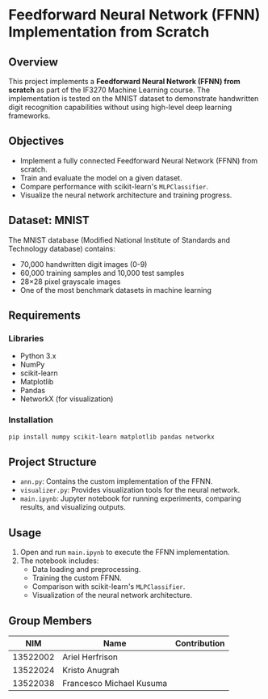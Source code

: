 # Feedforward Neural Network (FFNN) Implementation from Scratch

## Overview
This project implements a **Feedforward Neural Network (FFNN) from scratch** as part of the IF3270 Machine Learning course. The implementation is tested on the MNIST dataset to demonstrate handwritten digit recognition capabilities without using high-level deep learning frameworks.

## Objectives
- Implement a fully connected Feedforward Neural Network (FFNN) from scratch.
- Train and evaluate the model on a given dataset.
- Compare performance with scikit-learn's `MLPClassifier`.
- Visualize the neural network architecture and training progress.

## Dataset: MNIST
The MNIST database (Modified National Institute of Standards and Technology database) contains:
- 70,000 handwritten digit images (0-9)
- 60,000 training samples and 10,000 test samples
- 28×28 pixel grayscale images
- One of the most benchmark datasets in machine learning

## Requirements
### Libraries
- Python 3.x
- NumPy
- scikit-learn
- Matplotlib
- Pandas
- NetworkX (for visualization)

### Installation
```bash
pip install numpy scikit-learn matplotlib pandas networkx
```

## Project Structure
- `ann.py`: Contains the custom implementation of the FFNN.
- `visualizer.py`: Provides visualization tools for the neural network.
- `main.ipynb`: Jupyter notebook for running experiments, comparing results, and visualizing outputs.

## Usage
1. Open and run `main.ipynb` to execute the FFNN implementation.
2. The notebook includes:
   - Data loading and preprocessing.
   - Training the custom FFNN.
   - Comparison with scikit-learn's `MLPClassifier`.
   - Visualization of the neural network architecture.

## Group Members
| NIM      | Name                     | Contribution                     |
|----------|--------------------------|---------------------------------------|
| 13522002 | Ariel Herfrison          |         |
| 13522024 | Kristo Anugrah           |          |
| 13522038 | Francesco Michael Kusuma  |  |